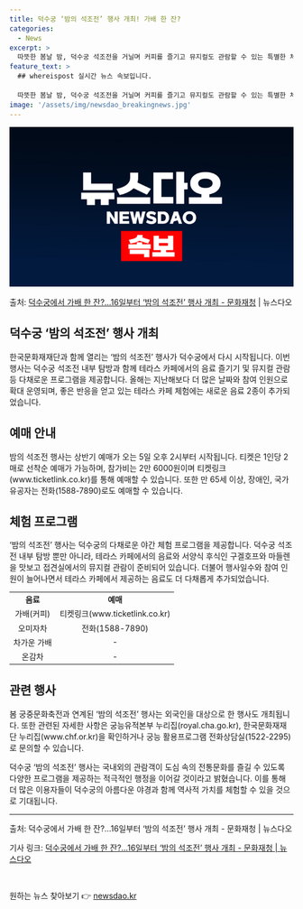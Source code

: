 ```yaml
---
title: 덕수궁 ‘밤의 석조전’ 행사 개최! 가배 한 잔?
categories:
  - News
excerpt: >
  따뜻한 봄날 밤, 덕수궁 석조전을 거닐며 커피를 즐기고 뮤지컬도 관람할 수 있는 특별한 체험 행사가 열린다.…
feature_text: >
  ## whereispost 실시간 뉴스 속보입니다.

  따뜻한 봄날 밤, 덕수궁 석조전을 거닐며 커피를 즐기고 뮤지컬도 관람할 수 있는 특별한 체험 행사가 열린다.…
image: '/assets/img/newsdao_breakingnews.jpg'
---
```


![뉴스다오 속보](/assets/img/newsdao_breakingnews.jpg)

<p>출처: <a href="https://newsdao.kr/3502" rel="dofollow">덕수궁에서 가배 한 잔?…16일부터 ‘밤의 석조전’ 행사 개최 - 문화재청</a> | 뉴스다오</p>

<h2>덕수궁 ‘밤의 석조전’ 행사 개최</h2>
<p data-ke-size="size16">한국문화재재단과 함께 열리는 ‘밤의 석조전’ 행사가 덕수궁에서 다시 시작됩니다. 이번 행사는 덕수궁 석조전 내부 탐방과 함께 테라스 카페에서의 음료 즐기기 및 뮤지컬 관람 등 다채로운 프로그램을 제공합니다. 올해는 지난해보다 더 많은 날짜와 참여 인원으로 확대 운영되며, 좋은 반응을 얻고 있는 테라스 카페 체험에는 새로운 음료 2종이 추가되었습니다.</p>

<h2 data-ke-size="size26">예매 안내</h2>
<p data-ke-size="size16">밤의 석조전 행사는 상반기 예매가 오는 5일 오후 2시부터 시작됩니다. 티켓은 1인당 2매로 선착순 예매가 가능하며, 참가비는 2만 6000원이며 티켓링크(www.ticketlink.co.kr)를 통해 예매할 수 있습니다. 또한 만 65세 이상, 장애인, 국가유공자는 전화(1588-7890)로도 예매할 수 있습니다.</p>

<h2 data-ke-size="size26">체험 프로그램</h2>
<p data-ke-size="size16">‘밤의 석조전’ 행사는 덕수궁의 다채로운 야간 체험 프로그램을 제공합니다. 덕수궁 석조전 내부 탐방 뿐만 아니라, 테라스 카페에서의 음료와 서양식 후식인 구겔호프와 마들렌을 맛보고 접견실에서의 뮤지컬 관람이 준비되어 있습니다. 더불어 행사일수와 참여 인원이 늘어나면서 테라스 카페에서 제공하는 음료도 더 다채롭게 추가되었습니다.</p>

<table>
	<tr>
		<td style="text-align: center; height: 17px;"><b>음료</b></td>
		<td style="text-align: center; height: 17px;"><b>예매</b></td>
	</tr>
	<tr>
		<td style="text-align: center; height: 17px;">가배(커피)</td>
		<td style="text-align: center; height: 17px;">티켓링크(www.ticketlink.co.kr)</td>
	</tr>
	<tr>
		<td style="text-align: center; height: 17px;">오미자차</td>
		<td style="text-align: center; height: 17px;">전화(1588-7890)</td>
	</tr>
	<tr>
		<td style="text-align: center; height: 17px;">차가운 가배</td>
		<td style="text-align: center; height: 17px;">-</td>
	</tr>
	<tr>
		<td style="text-align: center; height: 17px;">온감차</td>
		<td style="text-align: center; height: 17px;">-</td>
	</tr>
</table>

<h2 data-ke-size="size26">관련 행사</h2>
<p data-ke-size="size16">봄 궁중문화축전과 연계된 ‘밤의 석조전’ 행사는 외국인을 대상으로 한 행사도 개최됩니다. 또한 관련된 자세한 사항은 궁능유적본부 누리집(royal.cha.go.kr), 한국문화재재단 누리집(www.chf.or.kr)을 확인하거나 궁능 활용프로그램 전화상담실(1522-2295)로 문의할 수 있습니다.</p>

<p data-ke-size="size16">덕수궁 ‘밤의 석조전’ 행사는 국내외의 관람객이 도심 속의 전통문화를 즐길 수 있도록 다양한 프로그램을 제공하는 적극적인 행정을 이어갈 것이라고 밝혔습니다. 이를 통해 더 많은 이용자들이 덕수궁의 아름다운 야경과 함께 역사적 가치를 체험할 수 있을 것으로 기대됩니다.</p>

<hr>
<p data-ke-size="size16">출처: 덕수궁에서 가배 한 잔?…16일부터 ‘밤의 석조전’ 행사 개최 - 문화재청 | 뉴스다오</p>
<p data-ke-size="size16">기사 링크: <a href="https://newsdao.kr/3502">덕수궁에서 가배 한 잔?…16일부터 ‘밤의 석조전’ 행사 개최 - 문화재청 | 뉴스다오</a></p>
<p data-ke-size="size16">&nbsp;</p> 

원하는 뉴스 찾아보기 👉 <a href="https://newsdao.kr" rel="dofollow">newsdao.kr</a>


